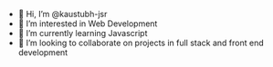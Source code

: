 - 👋 Hi, I’m @kaustubh-jsr
- 👀 I’m interested in Web Development
- 🌱 I’m currently learning Javascript
- 💞️ I’m looking to collaborate on projects in full stack and front end development

<!---
kaustubh-jsr/kaustubh-jsr is a ✨ special ✨ repository because its `README.md` (this file) appears on your GitHub profile.
You can click the Preview link to take a look at your changes.
--->
